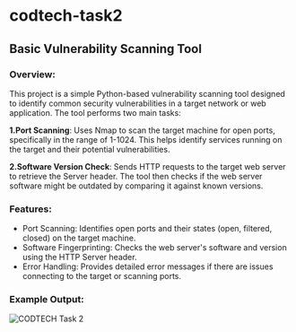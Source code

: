# codtech-task2
## Basic Vulnerability Scanning Tool <br>
### Overview:
This project is a simple Python-based vulnerability scanning tool designed to identify common security vulnerabilities in a target network or web application. The tool performs two main tasks:

**1.Port Scanning**: Uses Nmap to scan the target machine for open ports, specifically in the range of 1-1024. This helps identify services running on the target and their potential vulnerabilities.

**2.Software Version Check**: Sends HTTP requests to the target web server to retrieve the Server header. The tool then checks if the web server software might be outdated by comparing it against known versions.

### Features:
- Port Scanning: Identifies open ports and their states (open, filtered, closed) on the target machine.
- Software Fingerprinting: Checks the web server's software and version using the HTTP Server header.
- Error Handling: Provides detailed error messages if there are issues connecting to the target or scanning ports.

### Example Output:
![CODTECH Task 2](https://github.com/user-attachments/assets/df49e46d-ed0f-475c-ae8a-0c1e24f758ba)

